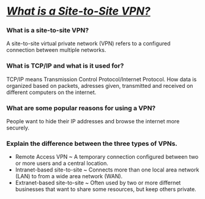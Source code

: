 # ***[What is a Site-to-Site VPN?](https://www.fortinet.com/fr/resources/cyberglossary/what-is-site-to-site-vpn)***
### What is a site-to-site VPN?
A site-to-site virtual private network (VPN) refers to a configured connection between multiple networks. 
### What is TCP/IP and what is it used for?
TCP/IP means Transmission Control Protocol/Internet Protocol. How data is organized based on packets, adresses given, transmitted and received on different computers on the internet.
### What are some popular reasons for using a VPN?
People want to hide their IP addresses and browse the internet more securely. 
### Explain the difference between the three types of VPNs.
  * Remote Access VPN ~ A temporary connection configured between two or more users and a central location.
  * Intranet-based site-to-site ~ Connects more than one local area network (LAN) to from a wide area network (WAN).
  * Extranet-based site-to-site ~ Often used by two or more differnet businesses that want to share some resources, but keep others private.
